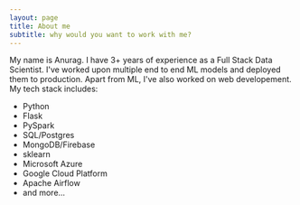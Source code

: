 ```yaml
---
layout: page
title: About me
subtitle: why would you want to work with me?
---
```


My name is Anurag. I have 3+ years of experience as a Full Stack Data Scientist. I've worked upon multiple end to end ML models and deployed them to production. Apart from ML, I've also worked on web developement. My tech stack includes:

- Python
- Flask
- PySpark
- SQL/Postgres
- MongoDB/Firebase
- sklearn
- Microsoft Azure
- Google Cloud Platform
- Apache Airflow
- and more...